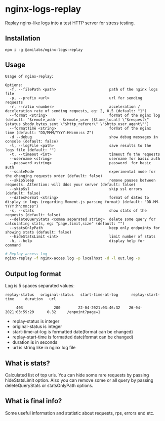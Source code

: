 # nginx-logs-replay
Replay nginx-like logs into a test HTTP server for stress testing.

## Installation

```
npm i -g @amilabs/nginx-logs-replay
```

## Usage

```
Usage of nginx-replay:

Options:
  -f, --filePath <path>                        path of the nginx logs file
  -p, --prefix <url>                           url for sending requests
  -r, --ratio <number>                         acceleration / deceleration rate of sending requests, eg: 2, 0.5 (default: "1")
  --format <string>                            format of the nginx log (default: "$remote_addr - $remote_user [$time_local] \"$request\" $status $body_bytes_sent \"$http_referer\" \"$http_user_agent\"")
  --formatTime <string>                        format of the nginx time (default: "DD/MMM/YYYY:HH:mm:ss Z")
  -d --debug                                   show debug messages in console (default: false)
  -l, --logFile <path>                         save results to the logs file (default: "")
  -t, --timeout <int>                          timeout fo the requests
  --username <string>                          username for basic auth
  --password <string>                          password  for basic auth
  --scaleMode                                  experimental mode for the changing requests order (default: false)
  --skipSleep                                  remove pauses between requests. Attention: will ddos your server (default: false)
  --skipSsl                                    skip ssl errors (default: false)
  --datesFormat <string>                       format of dates to display in logs (regarding Moment.js parsing format) (default: "DD-MM-YYYY:hh:mm:ss")
  -s, --stats                                  show stats of the requests (default: false)
  --deleteQueryStats <comma separated string>  delete some query for calculating stats, eg: "page,limit,size" (default: "")
  --statsOnlyPath                              keep only endpoints for showing stats (default: false)
  --hideStatsLimit <int>                       limit number of stats
  -h, --help                                   display help for command

```

```bash
# Replay access log
nginx-replay -f nginx-acces.log -p localhost -d -l out.log -s
```

## Output log format

Log is 5 spaces separated values:
```
replay-status   original-status   start-time-at-log      replay-start-time     duration   url

     403              200        22-04-2021:03:46:32    26-04-2021:03:59:29      0.32     /enpoint?page=1
```

* replay-status is integer
* original-status is integer
* start-time-at-log is formatted date(format can be changed)
* replay-start-time is formatted date(format can be changed)
* duration is in seconds
* url is string like in nginx log file

## What is stats?

Calculated list of top urls. You can hide some rare requests by passing hideStatsLimit option.
Also you can remove some or all query by passing deleteQueryStats or statsOnlyPath options.

## What is final info?

Some useful information and statistic about requests, rps, errors end etc.